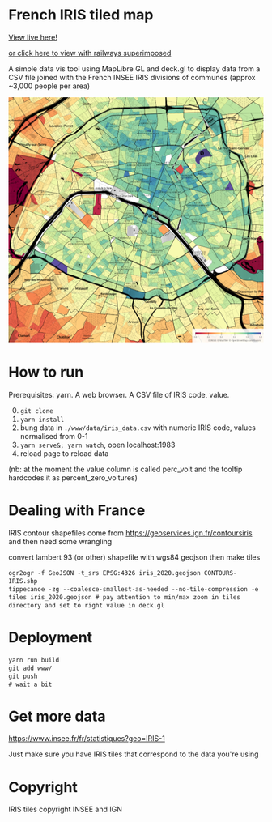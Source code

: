 # French IRIS tiled map

[View live here!](https://o.blanthorn.com/france-iris/map/#x=4.844466734284424&y=45.75895982567425&z=13.537551815531074)

[or click here to view with railways superimposed](https://o.blanthorn.com/france-iris/map/?train#x=4.844466734284424&y=45.75895982567425&z=13.537551815531074)

A simple data vis tool using MapLibre GL and deck.gl to display data from a CSV file joined with the French INSEE IRIS divisions of communes (approx ~3,000 people per area)

<p align="center">
<img src="promo/demo.png" alt="Chloropleth map of Paris showing percentage of principal residences without cars">
</p>


# How to run

Prerequisites: yarn. A web browser. A CSV file of IRIS code, value.

0. `git clone`
1. `yarn install`
2. bung data in `./www/data/iris_data.csv` with numeric IRIS code, values normalised from 0-1
3. `yarn serve&; yarn watch`, open localhost:1983
4. reload page to reload data

(nb: at the moment the value column is called perc_voit and the tooltip hardcodes it as percent_zero_voitures)


# Dealing with France

IRIS contour shapefiles come from https://geoservices.ign.fr/contoursiris and then need some wrangling

convert lambert 93 (or other) shapefile with wgs84 geojson then make tiles
```
ogr2ogr -f GeoJSON -t_srs EPSG:4326 iris_2020.geojson CONTOURS-IRIS.shp 
tippecanoe -zg --coalesce-smallest-as-needed --no-tile-compression -e tiles iris_2020.geojson # pay attention to min/max zoom in tiles directory and set to right value in deck.gl
```

# Deployment

```
yarn run build
git add www/
git push
# wait a bit
```

# Get more data

https://www.insee.fr/fr/statistiques?geo=IRIS-1

Just make sure you have IRIS tiles that correspond to the data you're using

# Copyright
IRIS tiles copyright INSEE and IGN
